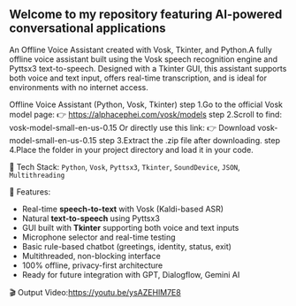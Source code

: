 ## Welcome to my repository featuring AI-powered conversational applications 
An Offline Voice Assistant created with Vosk, Tkinter, and Python.A fully offline voice assistant built using the Vosk speech recognition engine and Pyttsx3 text-to-speech. Designed with a Tkinter GUI, this assistant supports both voice and text input, offers real-time transcription, and is ideal for environments with no internet access.

Offline Voice Assistant (Python, Vosk, Tkinter)
step 1.Go to the official Vosk model page:
👉 https://alphacephei.com/vosk/models
step 2.Scroll to find:
vosk-model-small-en-us-0.15
Or directly use this link:
👉 Download vosk-model-small-en-us-0.15
step 3.Extract the .zip file after downloading.
step 4.Place the folder in your project directory and load it in your code.

🔧 Tech Stack:
`Python`, `Vosk`, `Pyttsx3`, `Tkinter`, `SoundDevice`, `JSON`, `Multithreading`

🚀 Features:
-  Real-time **speech-to-text** with Vosk (Kaldi-based ASR)
-  Natural **text-to-speech** using Pyttsx3
-  GUI built with **Tkinter** supporting both voice and text inputs
-  Microphone selector and real-time testing
-  Basic rule-based chatbot (greetings, identity, status, exit)
-  Multithreaded, non-blocking interface
-  100% offline, privacy-first architecture
-  Ready for future integration with GPT, Dialogflow, Gemini AI


🎬 Output Video:https://youtu.be/ysAZEHlM7E8






